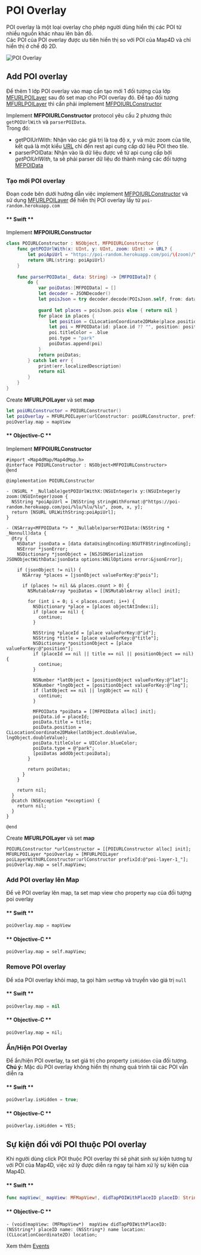 # POI Overlay

POI overlay là một loại overlay cho phép người dùng hiển thị các POI từ nhiều nguồn khác nhau lên bản đồ.  
Các POI của POI overlay được ưu tiên hiển thị so với POI của Map4D và chỉ hiển thị ở chế độ 2D.

![POI Overlay](../../resources/v1.5/poi-overlay.png)

## Add POI overlay

Để thêm 1 lớp POI overlay vào map cần tạo mới 1 đối tượng của lớp [MFURLPOILayer](/reference/poi-overlay?id=mfurlpoilayer-class) sau đó set map cho POI overlay đó.
Để tạo đối tượng [MFURLPOILayer](/reference/poi-overlay?id=mfurlpoilayer-class) thì cần phải implement [MFPOIURLConstructor](/reference/poi-overlay?id=mfurlpoilayer-class)

Implement **MFPOIURLConstructor** protocol yêu cầu 2 phương thức `getPOIUrlWith` và `parserPOIData`.  
Trong đó:  
- getPOIUrlWith: Nhận vào các giá trị là toạ độ x, y và mức zoom của tile, kết quả là một kiểu [URL](https://developer.apple.com/documentation/foundation/url) chỉ đến rest api cung cấp dữ liệu POI theo tile.
- parserPOIData: Nhận vào là dữ liệu được về từ api cung cấp bởi *getPOIUrlWith*, ta sẽ phải parser dữ liệu đó thành mảng các đối tượng [MFPOIData](/reference/poi-overlay?id=mfpoidata-class)

### Tạo mới POI overlay

Đoạn code bên dưới hướng dẫn việc implement [MFPOIURLConstructor](/reference/poi-overlay?id=mfurlpoilayer-class) và sử dụng [MFURLPOILayer](/reference/poi-overlay?id=mfurlpoilayer-class) để hiển thị POI overlay lấy từ `poi-random.herokuapp.com`

<!-- tabs:start -->
#### ** Swift **
Implement **MFPOIURLConstructor**
```swift
class POIURLConstructor : NSObject, MFPOIURLConstructor {
    func getPOIUrlWith(x: UInt, y: UInt, zoom: UInt) -> URL? {
        let poiApiUrl = "https://poi-random.herokuapp.com/poi/\(zoom)/\(x)/\(y)"
        return URL(string: poiApiUrl)
    }
    
    func parserPOIData(_ data: String) -> [MFPOIData]? {
        do {
            var poiDatas:[MFPOIData] = []
            let decoder = JSONDecoder()
            let poisJson = try decoder.decode(POIsJson.self, from: data.data(using: .utf8)!)
            
            guard let places = poisJson.pois else { return nil }
            for place in places {
                let position = CLLocationCoordinate2DMake(place.position?.lat ?? 0, place.position?.lng ?? 0)
                let poi = MFPOIData(id: place.id ?? "", position: position, title: place.title)
                poi.titleColor = .blue
                poi.type = "park"
                poiDatas.append(poi)
            }
            return poiDatas;
        } catch let err {
            print(err.localizedDescription)
            return nil
        }
    }
}
```

Create **MFURLPOILayer** và set **map**
```swift
let poiURLConstructor = POIURLConstructor()
let poiOverlay = MFURLPOILayer(urlConstructor: poiURLConstructor, prefixId: "poi-overlay")
poiOverlay.map = mapView
```
#### ** Objective-C **
Implement **MFPOIURLConstructor**
```objc
#import <Map4dMap/Map4dMap.h>
@interface POIURLConstructor : NSObject<MFPOIURLConstructor>
@end

@implementation POIURLConstructor

- (NSURL * _Nullable)getPOIUrlWithX:(NSUInteger)x y:(NSUInteger)y zoom:(NSUInteger)zoom {
  NSString *poiApiUrl = [NSString stringWithFormat:@"https://poi-random.herokuapp.com/poi/%lu/%lu/%lu", zoom, x, y];
  return [NSURL URLWithString:poiApiUrl];
}

- (NSArray<MFPOIData *> * _Nullable)parserPOIData:(NSString * _Nonnull)data {
  @try {
    NSData* jsonData = [data dataUsingEncoding:NSUTF8StringEncoding];
    NSError *jsonError;
    NSDictionary *jsonObject = [NSJSONSerialization JSONObjectWithData:jsonData options:kNilOptions error:&jsonError];
    
    if (jsonObject != nil) {
      NSArray *places = [jsonObject valueForKey:@"pois"];

      if (places != nil && places.count > 0) {
        NSMutableArray *poiDatas = [[NSMutableArray alloc] init];
        
        for (int i = 0; i < places.count; i++) {
          NSDictionary *place = [places objectAtIndex:i];
          if (place == nil) {
            continue;
          }
          
          NSString *placeId = [place valueForKey:@"id"];
          NSString *title = [place valueForKey:@"title"];
          NSDictionary *positionObject = [place valueForKey:@"position"];
          if (placeId == nil || title == nil || positionObject == nil) {
            continue;
          }
          
          NSNumber *latObject = [positionObject valueForKey:@"lat"];
          NSNumber *lngObject = [positionObject valueForKey:@"lng"];
          if (latObject == nil || lngObject == nil) {
            continue;
          }
          
          MFPOIData *poiData = [[MFPOIData alloc] init];
          poiData.id = placeId;
          poiData.title = title;
          poiData.position = CLLocationCoordinate2DMake(latObject.doubleValue, lngObject.doubleValue);
          poiData.titleColor = UIColor.blueColor;
          poiData.type = @"park";
          [poiDatas addObject:poiData];
        }
        
        return poiDatas;
      }
    }

    return nil;
  }
  @catch (NSException *exception) {
    return nil;
  }
}

@end
```

Create **MFURLPOILayer** và set **map**
```objc
POIURLConstructor *urlConstructor = [[POIURLConstructor alloc] init];
MFURLPOILayer *poiOverlay = [MFURLPOILayer poiLayerWithURLConstructor:urlConstructor prefixId:@"poi-layer-1_"];
poiOverlay.map = self.mapView;
```
<!-- tabs:end -->

### Add POI overlay lên Map

Để vẽ POI overlay lên map, ta set map view cho property `map` của đối tượng poi overlay

<!-- tabs:start -->
#### ** Swift **
```swift
poiOverlay.map = mapView
```
#### ** Objective-C **
```objc
poiOverlay.map = self.mapView;
```
<!-- tabs:end -->

### Remove POI overlay

Để xóa POI overlay khỏi map, ta gọi hàm `setMap` và truyền vào giá trị `null`

<!-- tabs:start -->
#### ** Swift **
```swift
poiOverlay.map = nil
```
#### ** Objective-C **
```objc
poiOverlay.map = nil;
```
<!-- tabs:end -->

### Ẩn/Hiện POI Overlay

Để ẩn/hiện POI overlay, ta set giá trị cho property `isHidden` của đối tượng.        
**Chú ý:** Mặc dù POI overlay không hiển thị nhưng quá trình tải các POI vẫn diễn ra

<!-- tabs:start -->
#### ** Swift **
```swift
poiOverlay.isHidden = true;
```
#### ** Objective-C **
```objc
poiOverlay.isHidden = YES;
```
<!-- tabs:end -->

## Sự kiện đối với POI thuộc POI overlay

Khi người dùng click POI thuộc POI overlay thì sẽ phát sinh sự kiện tương tự với POI của Map4D, việc xử lý được diễn ra ngay tại hàm xử lý sự kiện của Map4D.

<!-- tabs:start -->
#### ** Swift **
```swift
func mapView(_ mapView: MFMapView!, didTapPOIWithPlaceID placeID: String!, name: String!, location: CLLocationCoordinate2D)
```
#### ** Objective-C **
```objc
- (void)mapView: (MFMapView*)  mapView didTapPOIWithPlaceID: (NSString*) placeID name: (NSString*) name location: (CLLocationCoordinate2D) location;
```
<!-- tabs:end -->

Xem thêm [Events](/guides/map-events)
